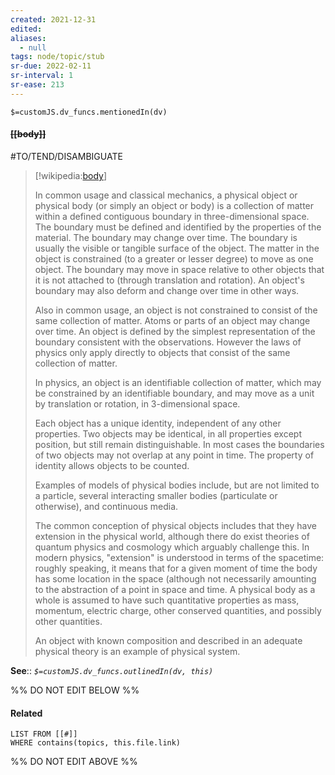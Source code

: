 ```yaml
---
created: 2021-12-31 
edited: 
aliases:
  - null
tags: node/topic/stub
sr-due: 2022-02-11
sr-interval: 1
sr-ease: 213
---
```

`$=customJS.dv_funcs.mentionedIn(dv)`

#### <s class="topic-title">[[body]]</s> 

 #TO/TEND/DISAMBIGUATE
 
> [!wikipedia:[body](https://en.wikipedia.org/wiki/Physical%20object)]
> 
> In common usage and classical mechanics, a physical object or physical body (or simply an object or body) is a collection of matter within a defined contiguous boundary in three-dimensional space. The boundary must be defined and identified by the properties of the material. The boundary may change over time. The boundary is usually the visible or tangible surface of the object. The matter in the object is constrained (to a greater or lesser degree) to move as one object. The boundary may move in space relative to other objects that it is not attached to (through translation and rotation). An object's boundary may also deform and change over time in other ways.
>
> Also in common usage, an object is not constrained to consist of the same collection of matter. Atoms or parts of an object may change over time. An object is defined by the simplest representation of the boundary consistent with the observations. However the laws of physics only apply directly to objects that consist of the same collection of matter.
>
> In physics, an object is an identifiable collection of matter, which may be constrained by an identifiable boundary, and may move as a unit by translation or rotation, in 3-dimensional space.
>
> Each object has a unique identity, independent of any other properties. Two objects may be identical, in all properties except position, but still remain distinguishable. In most cases the boundaries of two objects may not overlap at any point in time. The property of identity allows objects to be counted.
>
> Examples of models of physical bodies include, but are not limited to a particle, several interacting smaller bodies (particulate or otherwise), and continuous media.
>
> The common conception of physical objects includes that they have extension in the physical world, although there do exist theories of quantum physics and cosmology which arguably challenge this. In modern physics, "extension" is understood in terms of the spacetime: roughly speaking, it means that for a given moment of time the body has some location in the space (although not necessarily amounting to the abstraction of a point in space and time. A physical body as a whole is assumed to have such quantitative properties as mass, momentum, electric charge, other conserved quantities, and possibly other quantities.
>
> An object with known composition and described in an adequate physical theory is an example of physical system.
>

**See**::
*`$=customJS.dv_funcs.outlinedIn(dv, this)`*

%% DO NOT EDIT BELOW %%

#### Related 

```dataview
LIST FROM [[#]]
WHERE contains(topics, this.file.link)
```
%% DO NOT EDIT ABOVE %%
